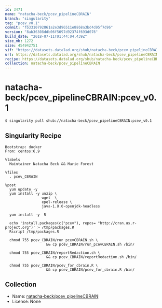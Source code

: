 ```yaml
---
id: 3471
name: "natacha-beck/pcev_pipelineCBRAIN"
branch: "singularity"
tag: "pcev_v0.1"
commit: "fb3310792861a2e3d96511e8868a3bd4d95f7d96"
version: "8ab36308ddb06f5697d92374f693d076"
build_date: "2018-07-11T01:44:04.439Z"
size_mb: 1272
size: 454942751
sif: "https://datasets.datalad.org/shub/natacha-beck/pcev_pipelineCBRAIN/pcev_v0.1/2018-07-11-fb331079-8ab36308/8ab36308ddb06f5697d92374f693d076.simg"
url: https://datasets.datalad.org/shub/natacha-beck/pcev_pipelineCBRAIN/pcev_v0.1/2018-07-11-fb331079-8ab36308/
recipe: https://datasets.datalad.org/shub/natacha-beck/pcev_pipelineCBRAIN/pcev_v0.1/2018-07-11-fb331079-8ab36308/Singularity
collection: natacha-beck/pcev_pipelineCBRAIN
---
```


# natacha-beck/pcev_pipelineCBRAIN:pcev_v0.1

```bash
$ singularity pull shub://natacha-beck/pcev_pipelineCBRAIN:pcev_v0.1
```

## Singularity Recipe

```singularity
Bootstrap: docker
From: centos:6.9

%labels
  Maintainer Natacha Beck && Marie Forest

%files
  . pcev_CBRAIN

%post
  yum update -y
  yum install -y unzip \
                 wget  \
                 epel-release \
                 java-1.8.0-openjdk-headless

  yum install -y  R 
  
  echo 'install.packages(c("pcev"), repos= "http://cran.us.r-project.org")' > /tmp/packages.R
  Rscript /tmp/packages.R 

  chmod 755 pcev_CBRAIN/run_pcevCBRAIN.sh \
                   && cp pcev_CBRAIN/run_pcevCBRAIN.sh /bin/

  chmod 755 pcev_CBRAIN/reportRedaction.sh \
                   && cp pcev_CBRAIN/reportRedaction.sh /bin/

  chmod 755 pcev_CBRAIN/pcev_for_cbrain.R \
                   && cp pcev_CBRAIN/pcev_for_cbrain.R /bin/
```

## Collection

 - Name: [natacha-beck/pcev_pipelineCBRAIN](https://github.com/natacha-beck/pcev_pipelineCBRAIN)
 - License: None


